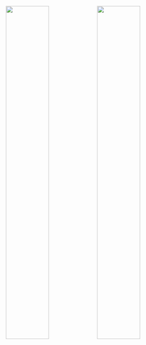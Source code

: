 <p align="center">
  <img width="48%" src="https://github-readme-stats.vercel.app/api?username=levshx&show_icons=true&theme=tokyonight&hide_border=true" />
  <img width="48%" src="https://github-readme-streak-stats.herokuapp.com/?user=levshx&theme=tokyonight&hide_border=true" />
</p>

